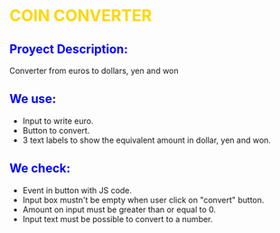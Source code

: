 # <font color="gold">COIN CONVERTER</font>

## <font color="blue">Proyect Description:</font>
Converter from euros to dollars, yen and won

## <font color="blue">We use:</font>
* Input to write euro.
* Button to convert.
* 3 text labels to show the equivalent amount in dollar, yen and won.

## <font color="blue">We check:</font>
* Event in button with JS code.
* Input box mustn't be empty when user click on "convert" button.
* Amount on input must be greater than or equal to 0.
* Input text must be possible to convert to a number.